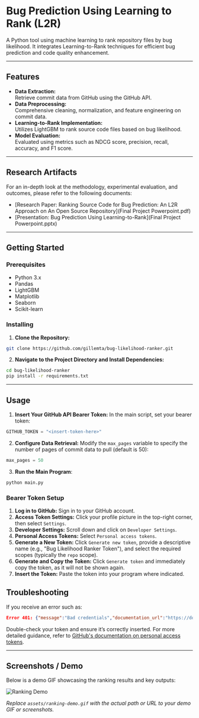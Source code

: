 # Bug Prediction Using Learning to Rank (L2R)

A Python tool using machine learning to rank repository files by bug likelihood. It integrates Learning-to-Rank techniques for efficient bug prediction and code quality enhancement.

---

## Features
- **Data Extraction:**  
  Retrieve commit data from GitHub using the GitHub API.
- **Data Preprocessing:**  
  Comprehensive cleaning, normalization, and feature engineering on commit data.
- **Learning-to-Rank Implementation:**  
  Utilizes LightGBM to rank source code files based on bug likelihood.
- **Model Evaluation:**  
  Evaluated using metrics such as NDCG score, precision, recall, accuracy, and F1 score.

---

## Research Artifacts
For an in-depth look at the methodology, experimental evaluation, and outcomes, please refer to the following documents:
- [Research Paper: Ranking Source Code for Bug Prediction: An L2R Approach on An Open Source Repository](Final Project Powerpoint.pdf)
- [Presentation: Bug Prediction Using Learning-to-Rank](Final Project Powerpoint.pptx)

---

## Getting Started

### Prerequisites
- Python 3.x
- Pandas
- LightGBM
- Matplotlib
- Seaborn
- Scikit-learn

### Installing
1. **Clone the Repository:**
  ```bash
  git clone https://github.com/gillemta/bug-likelihood-ranker.git
  ```

2. **Navigate to the Project Directory and Install Dependencies:**
  ```bash
  cd bug-likelihood-ranker
  pip install -r requirements.txt
  ```

---

## Usage

1. **Insert Your GitHub API Bearer Token:**
  In the main script, set your bearer token:
  ```python
  GITHUB_TOKEN = "<insert-token-here>"
  ```

2. **Configure Data Retrieval:**
  Modify the `max_pages` variable to specify the number of pages of commit data to pull (default is 50):
  ```python
  max_pages = 50
  ```

3. **Run the Main Program**:
  ```bash
  python main.py
  ```

### Bearer Token Setup

1. **Log in to GitHub:** Sign in to your GitHub account.
2. **Access Token Settings:** Click your profile picture in the top-right corner, then select `Settings`.
3. **Developer Settings:** Scroll down and click on `Developer Settings`.
4. **Personal Access Tokens:** Select `Personal access tokens`.
5. **Generate a New Token:**
  Click `Generate new token`, provide a descriptive name (e.g., "Bug Likelihood Ranker Token"), and select the required scopes (typically the `repo` scope).
6. **Generate and Copy the Token:**
  Click `Generate token` and immediately copy the token, as it will not be shown again.
7. **Insert the Token:**
  Paste the token into your program where indicated.

## Troubleshooting
If you receive an error such as:
```json
Error 401: {"message":"Bad credentials","documentation_url":"https://docs.github.com/rest"}
```
Double-check your token and ensure it’s correctly inserted. For more detailed guidance, refer to [GitHub's documentation on personal access tokens](https://docs.github.com/en/authentication/keeping-your-account-and-data-secure/managing-your-personal-access-tokens).

---

## Screenshots / Demo

Below is a demo GIF showcasing the ranking results and key outputs:

![Ranking Demo](assets/ranking-demo.gif)

*Replace `assets/ranking-demo.gif` with the actual path or URL to your demo GIF or screenshots.*
